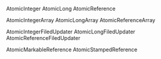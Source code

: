 AtomicInteger
AtomicLong
AtomicReference

AtomicIntegerArray
AtomicLongArray
AtomicReferenceArray

AtomicIntegerFiledUpdater
AtomicLongFiledUpdater
AtomicReferenceFiledUpdater

AtomicMarkableReference
AtomicStampedReference

